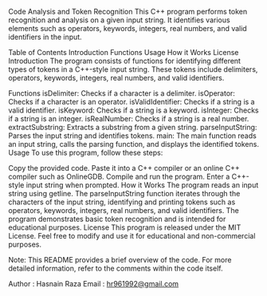 Code Analysis and Token Recognition
This C++ program performs token recognition and analysis on a given input string. It identifies various elements such as operators, keywords, integers, real numbers, and valid identifiers in the input.

Table of Contents
Introduction
Functions
Usage
How it Works
License
Introduction
The program consists of functions for identifying different types of tokens in a C++-style input string. These tokens include delimiters, operators, keywords, integers, real numbers, and valid identifiers.

Functions
isDelimiter: Checks if a character is a delimiter.
isOperator: Checks if a character is an operator.
isValidIdentifier: Checks if a string is a valid identifier.
isKeyword: Checks if a string is a keyword.
isInteger: Checks if a string is an integer.
isRealNumber: Checks if a string is a real number.
extractSubstring: Extracts a substring from a given string.
parseInputString: Parses the input string and identifies tokens.
main: The main function reads an input string, calls the parsing function, and displays the identified tokens.
Usage
To use this program, follow these steps:

Copy the provided code.
Paste it into a C++ compiler or an online C++ compiler such as OnlineGDB.
Compile and run the program.
Enter a C++-style input string when prompted.
How it Works
The program reads an input string using getline.
The parseInputString function iterates through the characters of the input string, identifying and printing tokens such as operators, keywords, integers, real numbers, and valid identifiers.
The program demonstrates basic token recognition and is intended for educational purposes.
License
This program is released under the MIT License. Feel free to modify and use it for educational and non-commercial purposes.

Note: This README provides a brief overview of the code. For more detailed information, refer to the comments within the code itself.

Author : Hasnain Raza
Email : hr961992@gmail.com
